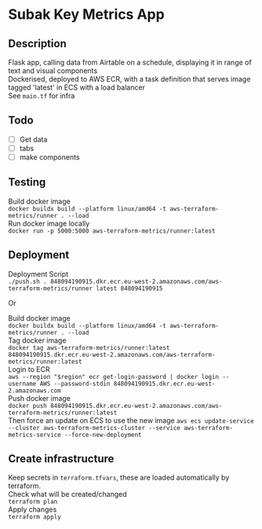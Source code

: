 # Subak Key Metrics App

## Description

Flask app, calling data from Airtable on a schedule, displaying it in range of text and visual components  
Dockerised, deployed to AWS ECR, with a task definition that serves image tagged 'latest' in ECS with a load balancer  
See `main.tf` for infra

## Todo
- [ ] Get data
- [ ] tabs
- [ ] make components

## Testing
Build docker image  
`docker buildx build --platform linux/amd64 -t aws-terraform-metrics/runner . --load`  
Run docker image locally  
`docker run -p 5000:5000 aws-terraform-metrics/runner:latest`  

## Deployment
Deployment Script  
`./push.sh . 848094190915.dkr.ecr.eu-west-2.amazonaws.com/aws-terraform-metrics/runner latest 848094190915`  

Or

Build docker image  
`docker buildx build --platform linux/amd64 -t aws-terraform-metrics/runner . --load`  
Tag docker image  
`docker tag aws-terraform-metrics/runner:latest 848094190915.dkr.ecr.eu-west-2.amazonaws.com/aws-terraform-metrics/runner:latest`  
Login to ECR  
`aws --region "$region" ecr get-login-password | docker login --username AWS --password-stdin 848094190915.dkr.ecr.eu-west-2.amazonaws.com`  
Push docker image  
`docker push 848094190915.dkr.ecr.eu-west-2.amazonaws.com/aws-terraform-metrics/runner:latest`  
Then force an update on ECS to use the new image
`aws ecs update-service --cluster aws-terraform-metrics-cluster --service aws-terraform-metrics-service --force-new-deployment`


## Create infrastructure
Keep secrets in `terraform.tfvars`, these are loaded automatically by terraform.  
Check what will be created/changed  
`terraform plan`  
Apply changes  
`terraform apply`  